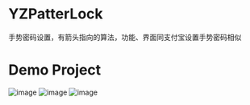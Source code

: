 # YZPatterLock
手势密码设置，有箭头指向的算法，功能、界面同支付宝设置手势密码相似
# Demo Project
![image](https://github.com/shixiaoqiang/YZPatterLock/1.png)
![image](https://github.com/shixiaoqiang/YZPatterLock/2.png)
![image](https://github.com/shixiaoqiang/YZPatterLock/3.png)
